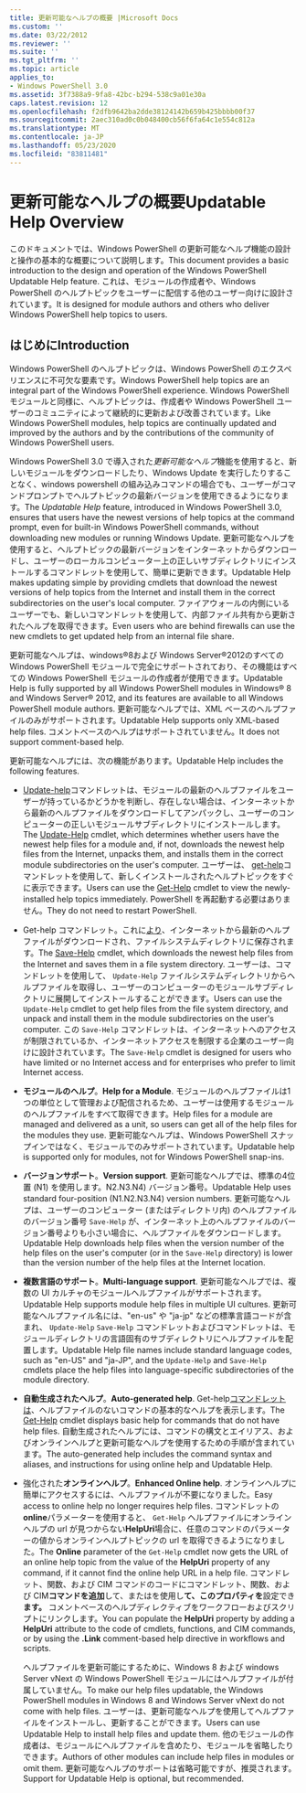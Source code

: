```yaml
---
title: 更新可能なヘルプの概要 |Microsoft Docs
ms.custom: ''
ms.date: 03/22/2012
ms.reviewer: ''
ms.suite: ''
ms.tgt_pltfrm: ''
ms.topic: article
applies_to:
- Windows PowerShell 3.0
ms.assetid: 3f7388a9-9fa8-42bc-b294-538c9a01e30a
caps.latest.revision: 12
ms.openlocfilehash: f2dfb9642ba2dde38124142b659b425bbbb00f37
ms.sourcegitcommit: 2aec310ad0c0b048400cb56f6fa64c1e554c812a
ms.translationtype: MT
ms.contentlocale: ja-JP
ms.lasthandoff: 05/23/2020
ms.locfileid: "83811481"
---
```

# <a name="updatable-help-overview"></a><span data-ttu-id="d685e-102">更新可能なヘルプの概要</span><span class="sxs-lookup"><span data-stu-id="d685e-102">Updatable Help Overview</span></span>

<span data-ttu-id="d685e-103">このドキュメントでは、Windows PowerShell の更新可能なヘルプ機能の設計と操作の基本的な概要について説明します。</span><span class="sxs-lookup"><span data-stu-id="d685e-103">This document provides a basic introduction to the design and operation of the Windows PowerShell Updatable Help feature.</span></span> <span data-ttu-id="d685e-104">これは、モジュールの作成者や、Windows PowerShell のヘルプトピックをユーザーに配信する他のユーザー向けに設計されています。</span><span class="sxs-lookup"><span data-stu-id="d685e-104">It is designed for module authors and others who deliver Windows PowerShell help topics to users.</span></span>

## <a name="introduction"></a><span data-ttu-id="d685e-105">はじめに</span><span class="sxs-lookup"><span data-stu-id="d685e-105">Introduction</span></span>

<span data-ttu-id="d685e-106">Windows PowerShell のヘルプトピックは、Windows PowerShell のエクスペリエンスに不可欠な要素です。</span><span class="sxs-lookup"><span data-stu-id="d685e-106">Windows PowerShell help topics are an integral part of the Windows PowerShell experience.</span></span> <span data-ttu-id="d685e-107">Windows PowerShell モジュールと同様に、ヘルプトピックは、作成者や Windows PowerShell ユーザーのコミュニティによって継続的に更新および改善されています。</span><span class="sxs-lookup"><span data-stu-id="d685e-107">Like Windows PowerShell modules, help topics are continually updated and improved by the authors and by the contributions of the community of Windows PowerShell users.</span></span>

<span data-ttu-id="d685e-108">Windows PowerShell 3.0 で導入された*更新可能なヘルプ*機能を使用すると、新しいモジュールをダウンロードしたり、Windows Update を実行したりすることなく、windows powershell の組み込みコマンドの場合でも、ユーザーがコマンドプロンプトでヘルプトピックの最新バージョンを使用できるようになります。</span><span class="sxs-lookup"><span data-stu-id="d685e-108">The *Updatable Help* feature, introduced in Windows PowerShell 3.0, ensures that users have the newest versions of help topics at the command prompt, even for built-in Windows PowerShell commands, without downloading new modules or running Windows Update.</span></span> <span data-ttu-id="d685e-109">更新可能なヘルプを使用すると、ヘルプトピックの最新バージョンをインターネットからダウンロードし、ユーザーのローカルコンピューター上の正しいサブディレクトリにインストールするコマンドレットを使用して、簡単に更新できます。</span><span class="sxs-lookup"><span data-stu-id="d685e-109">Updatable Help makes updating simple by providing cmdlets that download the newest versions of help topics from the Internet and install them in the correct subdirectories on the user's local computer.</span></span> <span data-ttu-id="d685e-110">ファイアウォールの内側にいるユーザーでも、新しいコマンドレットを使用して、内部ファイル共有から更新されたヘルプを取得できます。</span><span class="sxs-lookup"><span data-stu-id="d685e-110">Even users who are behind firewalls can use the new cmdlets to get updated help from an internal file share.</span></span>

<span data-ttu-id="d685e-111">更新可能なヘルプは、windows®8および Windows Server®2012のすべての Windows PowerShell モジュールで完全にサポートされており、その機能はすべての Windows PowerShell モジュールの作成者が使用できます。</span><span class="sxs-lookup"><span data-stu-id="d685e-111">Updatable Help is fully supported by all Windows PowerShell modules in Windows® 8 and Windows Server® 2012, and its features are available to all Windows PowerShell module authors.</span></span> <span data-ttu-id="d685e-112">更新可能なヘルプでは、XML ベースのヘルプファイルのみがサポートされます。</span><span class="sxs-lookup"><span data-stu-id="d685e-112">Updatable Help supports only XML-based help files.</span></span> <span data-ttu-id="d685e-113">コメントベースのヘルプはサポートされていません。</span><span class="sxs-lookup"><span data-stu-id="d685e-113">It does not support comment-based help.</span></span>

<span data-ttu-id="d685e-114">更新可能なヘルプには、次の機能があります。</span><span class="sxs-lookup"><span data-stu-id="d685e-114">Updatable Help includes the following features.</span></span>

- <span data-ttu-id="d685e-115">[Update-help](/powershell/module/Microsoft.PowerShell.Core/Update-Help)コマンドレットは、モジュールの最新のヘルプファイルをユーザーが持っているかどうかを判断し、存在しない場合は、インターネットから最新のヘルプファイルをダウンロードしてアンパックし、ユーザーのコンピューターの正しいモジュールサブディレクトリにインストールします。</span><span class="sxs-lookup"><span data-stu-id="d685e-115">The [Update-Help](/powershell/module/Microsoft.PowerShell.Core/Update-Help) cmdlet, which determines whether users have the newest help files for a module and, if not, downloads the newest help files from the Internet, unpacks them, and installs them in the correct module subdirectories on the user's computer.</span></span>
  <span data-ttu-id="d685e-116">ユーザーは、 [get-help](/powershell/module/Microsoft.PowerShell.Core/Get-Help)コマンドレットを使用して、新しくインストールされたヘルプトピックをすぐに表示できます。</span><span class="sxs-lookup"><span data-stu-id="d685e-116">Users can use the [Get-Help](/powershell/module/Microsoft.PowerShell.Core/Get-Help) cmdlet to view the newly-installed help topics immediately.</span></span>
  <span data-ttu-id="d685e-117">PowerShell を再起動する必要はありません。</span><span class="sxs-lookup"><span data-stu-id="d685e-117">They do not need to restart PowerShell.</span></span>

- <span data-ttu-id="d685e-118">Get-help コマンドレット。これに[より](/powershell/module/Microsoft.PowerShell.Core/Save-Help)、インターネットから最新のヘルプファイルがダウンロードされ、ファイルシステムディレクトリに保存されます。</span><span class="sxs-lookup"><span data-stu-id="d685e-118">The [Save-Help](/powershell/module/Microsoft.PowerShell.Core/Save-Help) cmdlet, which downloads the newest help files from the Internet and saves them in a file system directory.</span></span> <span data-ttu-id="d685e-119">ユーザーは、コマンドレットを使用して、 `Update-Help` ファイルシステムディレクトリからヘルプファイルを取得し、ユーザーのコンピューターのモジュールサブディレクトリに展開してインストールすることができます。</span><span class="sxs-lookup"><span data-stu-id="d685e-119">Users can use the `Update-Help` cmdlet to get help files from the file system directory, and unpack and install them in the module subdirectories on the user's computer.</span></span> <span data-ttu-id="d685e-120">この `Save-Help` コマンドレットは、インターネットへのアクセスが制限されているか、インターネットアクセスを制限する企業のユーザー向けに設計されています。</span><span class="sxs-lookup"><span data-stu-id="d685e-120">The `Save-Help` cmdlet is designed for users who have limited or no Internet access and for enterprises who prefer to limit Internet access.</span></span>

- <span data-ttu-id="d685e-121">**モジュールのヘルプ**。</span><span class="sxs-lookup"><span data-stu-id="d685e-121">**Help for a Module**.</span></span> <span data-ttu-id="d685e-122">モジュールのヘルプファイルは1つの単位として管理および配信されるため、ユーザーは使用するモジュールのヘルプファイルをすべて取得できます。</span><span class="sxs-lookup"><span data-stu-id="d685e-122">Help files for a module are managed and delivered as a unit, so users can get all of the help files for the modules they use.</span></span> <span data-ttu-id="d685e-123">更新可能なヘルプは、Windows PowerShell スナップインではなく、モジュールでのみサポートされています。</span><span class="sxs-lookup"><span data-stu-id="d685e-123">Updatable help is supported only for modules, not for Windows PowerShell snap-ins.</span></span>

- <span data-ttu-id="d685e-124">**バージョンサポート**。</span><span class="sxs-lookup"><span data-stu-id="d685e-124">**Version support**.</span></span> <span data-ttu-id="d685e-125">更新可能なヘルプでは、標準の4位置 (N1) を使用します。N2.N3.N4) バージョン番号。</span><span class="sxs-lookup"><span data-stu-id="d685e-125">Updatable Help uses standard four-position (N1.N2.N3.N4) version numbers.</span></span> <span data-ttu-id="d685e-126">更新可能なヘルプは、ユーザーのコンピューター (またはディレクトリ内) のヘルプファイルのバージョン番号 `Save-Help` が、インターネット上のヘルプファイルのバージョン番号よりも小さい場合に、ヘルプファイルをダウンロードします。</span><span class="sxs-lookup"><span data-stu-id="d685e-126">Updatable Help downloads help files when the version number of the help files on the user's computer (or in the `Save-Help` directory) is lower than the version number of the  help files at the Internet location.</span></span>

- <span data-ttu-id="d685e-127">**複数言語のサポート**。</span><span class="sxs-lookup"><span data-stu-id="d685e-127">**Multi-language support**.</span></span> <span data-ttu-id="d685e-128">更新可能なヘルプでは、複数の UI カルチャのモジュールヘルプファイルがサポートされます。</span><span class="sxs-lookup"><span data-stu-id="d685e-128">Updatable Help supports module help files in multiple UI cultures.</span></span> <span data-ttu-id="d685e-129">更新可能なヘルプファイル名には、"en-us" や "ja-jp" などの標準言語コードが含まれ、 `Update-Help` `Save-Help` コマンドレットおよびコマンドレットは、モジュールディレクトリの言語固有のサブディレクトリにヘルプファイルを配置します。</span><span class="sxs-lookup"><span data-stu-id="d685e-129">Updatable Help file names include standard language codes, such as "en-US" and "ja-JP", and the `Update-Help` and `Save-Help` cmdlets place the help files into language-specific subdirectories of the module directory.</span></span>

- <span data-ttu-id="d685e-130">**自動生成されたヘルプ**。</span><span class="sxs-lookup"><span data-stu-id="d685e-130">**Auto-generated help**.</span></span> <span data-ttu-id="d685e-131">Get-help[コマンドレットは](/powershell/module/Microsoft.PowerShell.Core/Get-Help)、ヘルプファイルのないコマンドの基本的なヘルプを表示します。</span><span class="sxs-lookup"><span data-stu-id="d685e-131">The [Get-Help](/powershell/module/Microsoft.PowerShell.Core/Get-Help) cmdlet displays basic help for commands that do not have help files.</span></span> <span data-ttu-id="d685e-132">自動生成されたヘルプには、コマンドの構文とエイリアス、およびオンラインヘルプと更新可能なヘルプを使用するための手順が含まれています。</span><span class="sxs-lookup"><span data-stu-id="d685e-132">The auto-generated help includes the command syntax and aliases, and instructions for using online help and Updatable Help.</span></span>

- <span data-ttu-id="d685e-133">強化された**オンラインヘルプ**。</span><span class="sxs-lookup"><span data-stu-id="d685e-133">**Enhanced Online help**.</span></span> <span data-ttu-id="d685e-134">オンラインヘルプに簡単にアクセスするには、ヘルプファイルが不要になりました。</span><span class="sxs-lookup"><span data-stu-id="d685e-134">Easy access to online help no longer requires help files.</span></span> <span data-ttu-id="d685e-135">コマンドレットの**online**パラメーターを使用すると、 `Get-Help` ヘルプファイルにオンラインヘルプの url が見つからない**HelpUri**場合に、任意のコマンドのパラメーターの値からオンラインヘルプトピックの url を取得できるようになりました。</span><span class="sxs-lookup"><span data-stu-id="d685e-135">The **Online** parameter of the `Get-Help` cmdlet now gets the URL of an online help topic from the value of the **HelpUri** property of any command, if it cannot find the online help URL in a help file.</span></span> <span data-ttu-id="d685e-136">コマンドレット、関数、および CIM コマンドのコードにコマンドレット、関数、および CIM**コマンドを追加**して、またはを使用し**て、このプロパティを**設定でき**ます。** コメントベースのヘルプディレクティブをワークフローおよびスクリプトにリンクします。</span><span class="sxs-lookup"><span data-stu-id="d685e-136">You can populate the **HelpUri** property by adding a **HelpUri** attribute to the code of cmdlets, functions, and CIM commands, or by using the **.Link** comment-based help directive in workflows and scripts.</span></span>

  <span data-ttu-id="d685e-137">ヘルプファイルを更新可能にするために、Windows 8 および windows Server vNext の Windows PowerShell モジュールにはヘルプファイルが付属していません。</span><span class="sxs-lookup"><span data-stu-id="d685e-137">To make our help files updatable, the Windows PowerShell modules in Windows 8 and Windows Server vNext do not come with help files.</span></span> <span data-ttu-id="d685e-138">ユーザーは、更新可能なヘルプを使用してヘルプファイルをインストールし、更新することができます。</span><span class="sxs-lookup"><span data-stu-id="d685e-138">Users can use Updatable Help to install help files and update them.</span></span> <span data-ttu-id="d685e-139">他のモジュールの作成者は、モジュールにヘルプファイルを含めたり、モジュールを省略したりできます。</span><span class="sxs-lookup"><span data-stu-id="d685e-139">Authors of other modules can include help files in modules or omit them.</span></span> <span data-ttu-id="d685e-140">更新可能なヘルプのサポートは省略可能ですが、推奨されます。</span><span class="sxs-lookup"><span data-stu-id="d685e-140">Support for Updatable Help is optional, but recommended.</span></span>
